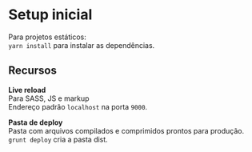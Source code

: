 # Setup inicial

Para projetos estáticos:  
`yarn install` para instalar as dependências.

## Recursos

**Live reload**  
Para SASS, JS e markup  
Endereço padrão `localhost` na porta `9000`.

**Pasta de deploy**  
Pasta com arquivos compilados e comprimidos prontos para produção.  
`grunt deploy` cria a pasta dist.